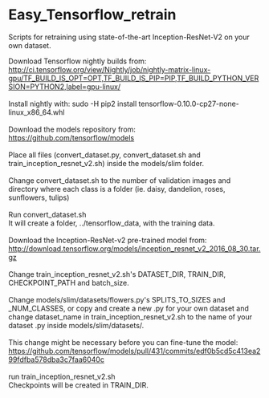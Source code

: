 # Easy_Tensorflow_retrain
Scripts for retraining using state-of-the-art Inception-ResNet-V2 on your own dataset. 

Download Tensorflow nightly builds from: http://ci.tensorflow.org/view/Nightly/job/nightly-matrix-linux-gpu/TF_BUILD_IS_OPT=OPT,TF_BUILD_IS_PIP=PIP,TF_BUILD_PYTHON_VERSION=PYTHON2,label=gpu-linux/
<br><br>
Install nightly with: sudo -H pip2 install tensorflow-0.10.0-cp27-none-linux_x86_64.whl	
<br><br>
Download the models repository from: https://github.com/tensorflow/models
<br><br>
Place all files (convert_dataset.py, convert_dataset.sh and train_inception_resnet_v2.sh) inside the models/slim folder. 
<br><br>
Change convert_dataset.sh to the number of validation images and directory where each class is a folder (ie. daisy, dandelion, roses, sunflowers, tulips)
<br><br>
Run convert_dataset.sh
<br>
It will create a folder, ../tensorflow_data, with the training data. 
<br><br>
Download the Inception-ResNet-v2 pre-trained model from: http://download.tensorflow.org/models/inception_resnet_v2_2016_08_30.tar.gz
<br><br>
Change train_inception_resnet_v2.sh's DATASET_DIR, TRAIN_DIR, CHECKPOINT_PATH and batch_size. 
<br><br>
Change models/slim/datasets/flowers.py's SPLITS_TO_SIZES and _NUM_CLASSES, or copy and create a new .py for your own dataset and change dataset_name in train_inception_resnet_v2.sh to the name of your dataset .py inside models/slim/datasets/. 
<br><br>
This change might be necessary before you can fine-tune the model: https://github.com/tensorflow/models/pull/431/commits/edf0b5cd5c413ea299fdfba578dba3c7faa6040c
<br><br>
run train_inception_resnet_v2.sh
<br>
Checkpoints will be created in TRAIN_DIR. 
